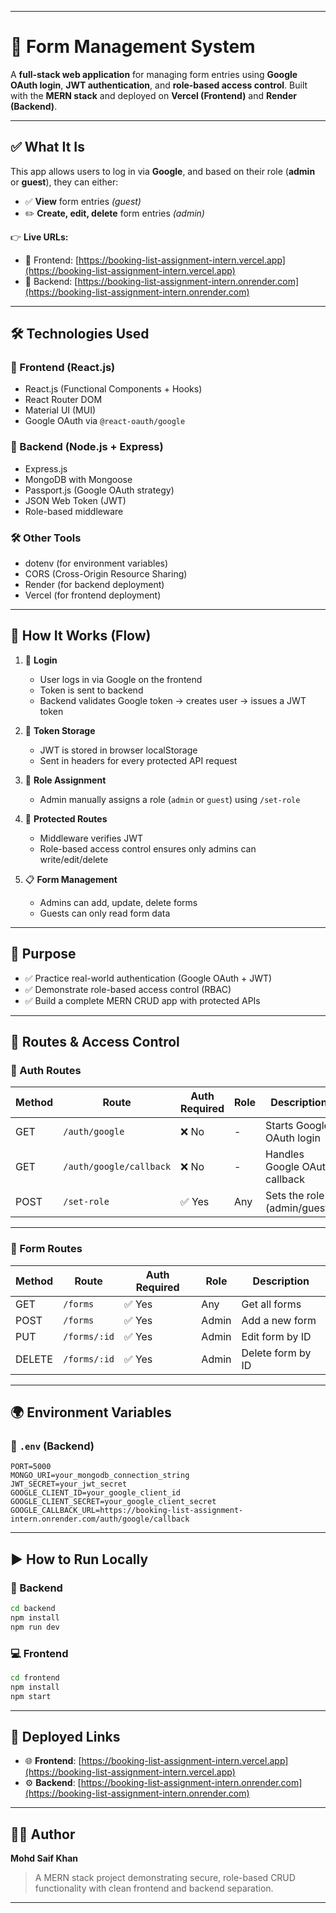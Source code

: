 

---

# 🧾 Form Management System

A **full-stack web application** for managing form entries using **Google OAuth login**, **JWT authentication**, and **role-based access control**. Built with the **MERN stack** and deployed on **Vercel (Frontend)** and **Render (Backend)**.

---

## ✅ What It Is

This app allows users to log in via **Google**, and based on their role (**admin** or **guest**), they can either:

- ✅ **View** form entries *(guest)*
- ✏️ **Create, edit, delete** form entries *(admin)*

👉 **Live URLs:**
- 🔗 Frontend: [https://booking-list-assignment-intern.vercel.app](https://booking-list-assignment-intern.vercel.app)
- 🔗 Backend: [https://booking-list-assignment-intern.onrender.com](https://booking-list-assignment-intern.onrender.com)

---

## 🛠 Technologies Used

### 🧠 Frontend (React.js)
- React.js (Functional Components + Hooks)
- React Router DOM
- Material UI (MUI)
- Google OAuth via `@react-oauth/google`

### 🧰 Backend (Node.js + Express)
- Express.js
- MongoDB with Mongoose
- Passport.js (Google OAuth strategy)
- JSON Web Token (JWT)
- Role-based middleware

### 🛠 Other Tools
- dotenv (for environment variables)
- CORS (Cross-Origin Resource Sharing)
- Render (for backend deployment)
- Vercel (for frontend deployment)

---

## 🔄 How It Works (Flow)

1. 🔐 **Login**
   - User logs in via Google on the frontend
   - Token is sent to backend
   - Backend validates Google token → creates user → issues a JWT token

2. 🪪 **Token Storage**
   - JWT is stored in browser localStorage
   - Sent in headers for every protected API request

3. 👮 **Role Assignment**
   - Admin manually assigns a role (`admin` or `guest`) using `/set-role`

4. 🔐 **Protected Routes**
   - Middleware verifies JWT
   - Role-based access control ensures only admins can write/edit/delete

5. 📋 **Form Management**
   - Admins can add, update, delete forms
   - Guests can only read form data

---

## 🎯 Purpose

- ✅ Practice real-world authentication (Google OAuth + JWT)
- ✅ Demonstrate role-based access control (RBAC)
- ✅ Build a complete MERN CRUD app with protected APIs

---

## 🔐 Routes & Access Control

### 🔑 Auth Routes

| Method | Route                     | Auth Required | Role     | Description                        |
|--------|---------------------------|----------------|----------|------------------------------------|
| GET    | `/auth/google`            | ❌ No          | -        | Starts Google OAuth login          |
| GET    | `/auth/google/callback`   | ❌ No          | -        | Handles Google OAuth callback      |
| POST   | `/set-role`               | ✅ Yes         | Any      | Sets the role (admin/guest)        |

---

### 📄 Form Routes

| Method | Route               | Auth Required | Role     | Description                         |
|--------|---------------------|---------------|----------|-------------------------------------|
| GET    | `/forms`            | ✅ Yes        | Any      | Get all forms                       |
| POST   | `/forms`            | ✅ Yes        | Admin    | Add a new form                      |
| PUT    | `/forms/:id`        | ✅ Yes        | Admin    | Edit form by ID                     |
| DELETE | `/forms/:id`        | ✅ Yes        | Admin    | Delete form by ID                   |

---

## 🌍 Environment Variables

### 📁 `.env` (Backend)

```env
PORT=5000
MONGO_URI=your_mongodb_connection_string
JWT_SECRET=your_jwt_secret
GOOGLE_CLIENT_ID=your_google_client_id
GOOGLE_CLIENT_SECRET=your_google_client_secret
GOOGLE_CALLBACK_URL=https://booking-list-assignment-intern.onrender.com/auth/google/callback
````



---

## ▶️ How to Run Locally

### 🧪 Backend

```bash
cd backend
npm install
npm run dev
```

### 💻 Frontend

```bash
cd frontend
npm install
npm start
```

---

## 🚀 Deployed Links

* 🌐 **Frontend**: [https://booking-list-assignment-intern.vercel.app](https://booking-list-assignment-intern.vercel.app)
* ⚙️ **Backend**: [https://booking-list-assignment-intern.onrender.com](https://booking-list-assignment-intern.onrender.com)

---

## 👨‍💻 Author

**Mohd Saif Khan**

> A MERN stack project demonstrating secure, role-based CRUD functionality with clean frontend and backend separation.

---
